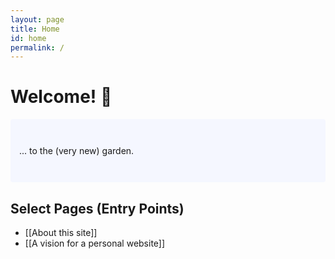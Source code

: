```yaml
---
layout: page
title: Home
id: home
permalink: /
---
```


# Welcome! 🌱

<p style="padding: 3em 1em; background: #f5f7ff; border-radius: 4px;">
 ... to the (very new) garden.
</p>

## Select Pages (Entry Points)
- [[About this site]]
- [[A vision for a personal website]]

<style>
  .wrapper {
    max-width: 46em;
  }
</style>
